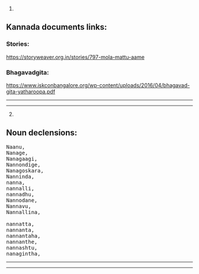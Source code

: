 1.

## Kannada documents links:

### Stories:

https://storyweaver.org.in/stories/797-mola-mattu-aame

### Bhagavadgita:

https://www.iskconbangalore.org/wp-content/uploads/2016/04/bhagavad-gita-yatharoopa.pdf

<hr>
<hr>

2.

## Noun declensions:

<pre>
Naanu,
Nanage,
Nanagaagi,
Nannondige,
Nanagoskara,
Nanninda,
nanna,
nannalli,
nannadhu,
Nannodane,
Nannavu,
Nannallina,

nannatta,
nannanta,
nannantaha,
nannanthe,
nannashtu,
nanagintha,
</pre>

<hr>
<hr>
